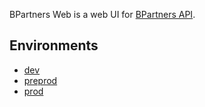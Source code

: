 BPartners Web is a web UI for [ BPartners API](https://github.com/b-partners/bpartners-api).

## Environments
* [dev](https://dashboard-dev.bpartners.app)
* [preprod](https://dashboard-preprod.bpartners.app)
* [prod](https://dashboard.bpartners.app)
